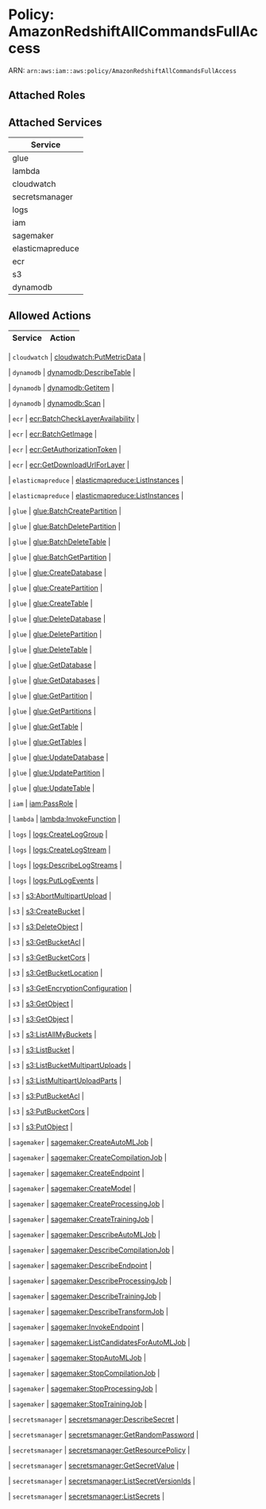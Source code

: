 # Policy: AmazonRedshiftAllCommandsFullAccess

ARN: `arn:aws:iam::aws:policy/AmazonRedshiftAllCommandsFullAccess`

## Attached Roles

## Attached Services

| Service |
|---------|
| glue |
| lambda |
| cloudwatch |
| secretsmanager |
| logs |
| iam |
| sagemaker |
| elasticmapreduce |
| ecr |
| s3 |
| dynamodb |

## Allowed Actions

| Service | Action |
|:-------:|--------|

| `cloudwatch` | [cloudwatch:PutMetricData](../actions.md#cloudwatch:putmetricdata) |

| `dynamodb` | [dynamodb:DescribeTable](../actions.md#dynamodb:describetable) |

| `dynamodb` | [dynamodb:Getitem](../actions.md#dynamodb:getitem) |

| `dynamodb` | [dynamodb:Scan](../actions.md#dynamodb:scan) |

| `ecr` | [ecr:BatchCheckLayerAvailability](../actions.md#ecr:batchchecklayeravailability) |

| `ecr` | [ecr:BatchGetImage](../actions.md#ecr:batchgetimage) |

| `ecr` | [ecr:GetAuthorizationToken](../actions.md#ecr:getauthorizationtoken) |

| `ecr` | [ecr:GetDownloadUrlForLayer](../actions.md#ecr:getdownloadurlforlayer) |

| `elasticmapreduce` | [elasticmapreduce:ListInstances](../actions.md#elasticmapreduce:listinstances) |

| `elasticmapreduce` | [elasticmapreduce:ListInstances](../actions.md#elasticmapreduce:listinstances) |

| `glue` | [glue:BatchCreatePartition](../actions.md#glue:batchcreatepartition) |

| `glue` | [glue:BatchDeletePartition](../actions.md#glue:batchdeletepartition) |

| `glue` | [glue:BatchDeleteTable](../actions.md#glue:batchdeletetable) |

| `glue` | [glue:BatchGetPartition](../actions.md#glue:batchgetpartition) |

| `glue` | [glue:CreateDatabase](../actions.md#glue:createdatabase) |

| `glue` | [glue:CreatePartition](../actions.md#glue:createpartition) |

| `glue` | [glue:CreateTable](../actions.md#glue:createtable) |

| `glue` | [glue:DeleteDatabase](../actions.md#glue:deletedatabase) |

| `glue` | [glue:DeletePartition](../actions.md#glue:deletepartition) |

| `glue` | [glue:DeleteTable](../actions.md#glue:deletetable) |

| `glue` | [glue:GetDatabase](../actions.md#glue:getdatabase) |

| `glue` | [glue:GetDatabases](../actions.md#glue:getdatabases) |

| `glue` | [glue:GetPartition](../actions.md#glue:getpartition) |

| `glue` | [glue:GetPartitions](../actions.md#glue:getpartitions) |

| `glue` | [glue:GetTable](../actions.md#glue:gettable) |

| `glue` | [glue:GetTables](../actions.md#glue:gettables) |

| `glue` | [glue:UpdateDatabase](../actions.md#glue:updatedatabase) |

| `glue` | [glue:UpdatePartition](../actions.md#glue:updatepartition) |

| `glue` | [glue:UpdateTable](../actions.md#glue:updatetable) |

| `iam` | [iam:PassRole](../actions.md#iam:passrole) |

| `lambda` | [lambda:InvokeFunction](../actions.md#lambda:invokefunction) |

| `logs` | [logs:CreateLogGroup](../actions.md#logs:createloggroup) |

| `logs` | [logs:CreateLogStream](../actions.md#logs:createlogstream) |

| `logs` | [logs:DescribeLogStreams](../actions.md#logs:describelogstreams) |

| `logs` | [logs:PutLogEvents](../actions.md#logs:putlogevents) |

| `s3` | [s3:AbortMultipartUpload](../actions.md#s3:abortmultipartupload) |

| `s3` | [s3:CreateBucket](../actions.md#s3:createbucket) |

| `s3` | [s3:DeleteObject](../actions.md#s3:deleteobject) |

| `s3` | [s3:GetBucketAcl](../actions.md#s3:getbucketacl) |

| `s3` | [s3:GetBucketCors](../actions.md#s3:getbucketcors) |

| `s3` | [s3:GetBucketLocation](../actions.md#s3:getbucketlocation) |

| `s3` | [s3:GetEncryptionConfiguration](../actions.md#s3:getencryptionconfiguration) |

| `s3` | [s3:GetObject](../actions.md#s3:getobject) |

| `s3` | [s3:GetObject](../actions.md#s3:getobject) |

| `s3` | [s3:ListAllMyBuckets](../actions.md#s3:listallmybuckets) |

| `s3` | [s3:ListBucket](../actions.md#s3:listbucket) |

| `s3` | [s3:ListBucketMultipartUploads](../actions.md#s3:listbucketmultipartuploads) |

| `s3` | [s3:ListMultipartUploadParts](../actions.md#s3:listmultipartuploadparts) |

| `s3` | [s3:PutBucketAcl](../actions.md#s3:putbucketacl) |

| `s3` | [s3:PutBucketCors](../actions.md#s3:putbucketcors) |

| `s3` | [s3:PutObject](../actions.md#s3:putobject) |

| `sagemaker` | [sagemaker:CreateAutoMLJob](../actions.md#sagemaker:createautomljob) |

| `sagemaker` | [sagemaker:CreateCompilationJob](../actions.md#sagemaker:createcompilationjob) |

| `sagemaker` | [sagemaker:CreateEndpoint](../actions.md#sagemaker:createendpoint) |

| `sagemaker` | [sagemaker:CreateModel](../actions.md#sagemaker:createmodel) |

| `sagemaker` | [sagemaker:CreateProcessingJob](../actions.md#sagemaker:createprocessingjob) |

| `sagemaker` | [sagemaker:CreateTrainingJob](../actions.md#sagemaker:createtrainingjob) |

| `sagemaker` | [sagemaker:DescribeAutoMLJob](../actions.md#sagemaker:describeautomljob) |

| `sagemaker` | [sagemaker:DescribeCompilationJob](../actions.md#sagemaker:describecompilationjob) |

| `sagemaker` | [sagemaker:DescribeEndpoint](../actions.md#sagemaker:describeendpoint) |

| `sagemaker` | [sagemaker:DescribeProcessingJob](../actions.md#sagemaker:describeprocessingjob) |

| `sagemaker` | [sagemaker:DescribeTrainingJob](../actions.md#sagemaker:describetrainingjob) |

| `sagemaker` | [sagemaker:DescribeTransformJob](../actions.md#sagemaker:describetransformjob) |

| `sagemaker` | [sagemaker:InvokeEndpoint](../actions.md#sagemaker:invokeendpoint) |

| `sagemaker` | [sagemaker:ListCandidatesForAutoMLJob](../actions.md#sagemaker:listcandidatesforautomljob) |

| `sagemaker` | [sagemaker:StopAutoMLJob](../actions.md#sagemaker:stopautomljob) |

| `sagemaker` | [sagemaker:StopCompilationJob](../actions.md#sagemaker:stopcompilationjob) |

| `sagemaker` | [sagemaker:StopProcessingJob](../actions.md#sagemaker:stopprocessingjob) |

| `sagemaker` | [sagemaker:StopTrainingJob](../actions.md#sagemaker:stoptrainingjob) |

| `secretsmanager` | [secretsmanager:DescribeSecret](../actions.md#secretsmanager:describesecret) |

| `secretsmanager` | [secretsmanager:GetRandomPassword](../actions.md#secretsmanager:getrandompassword) |

| `secretsmanager` | [secretsmanager:GetResourcePolicy](../actions.md#secretsmanager:getresourcepolicy) |

| `secretsmanager` | [secretsmanager:GetSecretValue](../actions.md#secretsmanager:getsecretvalue) |

| `secretsmanager` | [secretsmanager:ListSecretVersionIds](../actions.md#secretsmanager:listsecretversionids) |

| `secretsmanager` | [secretsmanager:ListSecrets](../actions.md#secretsmanager:listsecrets) |
